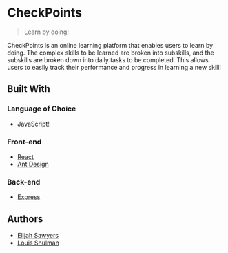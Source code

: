 # CheckPoints
> Learn by doing!

CheckPoints is an online learning platform that enables users to learn by doing. The complex skills to be learned are broken into subskills, and the subskills are broken down into daily tasks to be completed. This allows users to easily track their performance and progress in learning a new skill!

## Built With
### Language of Choice
* JavaScript!

### Front-end
* [React](https://reactjs.org/)
* [Ant Design](https://ant.design/)

### Back-end
* [Express](https://expressjs.com/)

## Authors
* [Elijah Sawyers](https://github.com/elijahsawyers/)
* [Louis Shulman](https://github.com/louisshulman/)
